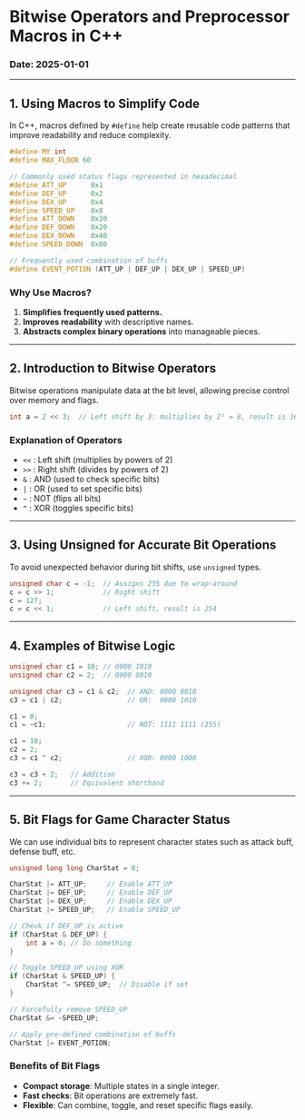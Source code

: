 # Bitwise Operators and Preprocessor Macros in C++

### Date: 2025-01-01

---

## 1. Using Macros to Simplify Code

In C++, macros defined by `#define` help create reusable code patterns that improve readability and reduce complexity.

```cpp title="Macro Definitions"
#define MY int
#define MAX_FLOOR 60

// Commonly used status flags represented in hexadecimal
#define ATT_UP      0x1
#define DEF_UP      0x2
#define DEX_UP      0x4
#define SPEED_UP    0x8
#define ATT_DOWN    0x10
#define DEF_DOWN    0x20
#define DEX_DOWN    0x40
#define SPEED_DOWN  0x80

// Frequently used combination of buffs
#define EVENT_POTION (ATT_UP | DEF_UP | DEX_UP | SPEED_UP)
```

### Why Use Macros?

1. **Simplifies frequently used patterns.**
2. **Improves readability** with descriptive names.
3. **Abstracts complex binary operations** into manageable pieces.

---

## 2. Introduction to Bitwise Operators

Bitwise operations manipulate data at the bit level, allowing precise control over memory and flags.

```cpp title="Basic Bitwise Example"
int a = 2 << 3;  // Left shift by 3: multiplies by 2³ = 8, result is 16
```

### Explanation of Operators

- `<<` : Left shift (multiplies by powers of 2)
- `>>` : Right shift (divides by powers of 2)
- `&`  : AND (used to check specific bits)
- `|`  : OR (used to set specific bits)
- `~`  : NOT (flips all bits)
- `^`  : XOR (toggles specific bits)

---

## 3. Using Unsigned for Accurate Bit Operations

To avoid unexpected behavior during bit shifts, use `unsigned` types.

```cpp title="Bit Shifting and Unsigned Example"
unsigned char c = -1;  // Assigns 255 due to wrap-around
c = c >> 1;            // Right shift
c = 127;
c = c << 1;            // Left shift, result is 254
```

---

## 4. Examples of Bitwise Logic

```cpp title="Bitwise AND, OR, NOT, XOR"
unsigned char c1 = 10; // 0000 1010
unsigned char c2 = 2;  // 0000 0010

unsigned char c3 = c1 & c2;  // AND: 0000 0010
c3 = c1 | c2;                // OR:  0000 1010

c1 = 0;
c1 = ~c1;                    // NOT: 1111 1111 (255)

c1 = 10;
c2 = 2;
c3 = c1 ^ c2;                // XOR: 0000 1000

c3 = c3 + 2;   // Addition
c3 += 2;       // Equivalent shorthand
```

---

## 5. Bit Flags for Game Character Status

We can use individual bits to represent character states such as attack buff, defense buff, etc.

```cpp title="Character Status Using Bit Flags"
unsigned long long CharStat = 0;

CharStat |= ATT_UP;     // Enable ATT_UP
CharStat |= DEF_UP;     // Enable DEF_UP
CharStat |= DEX_UP;     // Enable DEX_UP
CharStat |= SPEED_UP;   // Enable SPEED_UP

// Check if DEF_UP is active
if (CharStat & DEF_UP) {
    int a = 0; // Do something
}

// Toggle SPEED_UP using XOR
if (CharStat & SPEED_UP) {
    CharStat ^= SPEED_UP;  // Disable if set
}

// Forcefully remove SPEED_UP
CharStat &= ~SPEED_UP;

// Apply pre-defined combination of buffs
CharStat |= EVENT_POTION;
```

### Benefits of Bit Flags

- **Compact storage**: Multiple states in a single integer.
- **Fast checks**: Bit operations are extremely fast.
- **Flexible**: Can combine, toggle, and reset specific flags easily.


